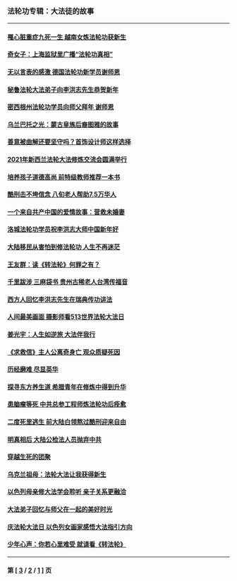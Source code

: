 ### 法轮功专辑：大法徒的故事
---
#### [罹心脏重症九死一生 越南女炼法轮功获新生](../../pages/nf1147481/n13732766.md?06170430) 
#### [奇女子：上海监狱里广播“法轮功真相”](../../pages/nf1147481/n13726443.md?06170430) 
#### [无以言表的感激 德国法轮功新学员谢师恩](../../pages/nf1147481/n13543790.md?06170430) 
#### [秘鲁法轮大法弟子向李洪志先生恭贺新年](../../pages/nf1147481/n13540182.md?06170430) 
#### [密西根州法轮功学员向师父拜年 谢师恩](../../pages/nf1147481/n13538183.md?06170430) 
#### [乌兰巴托之光：蒙古皇族后裔图雅的故事](../../pages/nf1147481/n13155759.md?06170430) 
#### [善意被曲解还要坚守吗？首饰设计师这样选择](../../pages/nf1147481/n13077575.md?06170430) 
#### [2021年新西兰法轮大法修炼交流会圆满举行](../../pages/nf1147481/n13033149.md?06170430) 
#### [培养孩子道德高尚 前特级教师推荐一本书](../../pages/nf1147481/n12938640.md?06170430) 
#### [酷刑击不垮信念 八旬老人帮助7.5万华人](../../pages/nf1147481/n12880712.md?06170430) 
#### [一个来自共产中国的爱情故事：营救未婚妻](../../pages/nf1147481/n12778386.md?06170430) 
#### [洛城法轮功学员祝李洪志大师中国新年好](../../pages/nf1147481/n12724685.md?06170430) 
#### [大陆移民从害怕到修法轮功 人生不再迷茫](../../pages/nf1147481/n12414325.md?06170430) 
#### [王友群：读《转法轮》何罪之有？](../../pages/nf1147481/n12408647.md?06170430) 
#### [千里跋涉 三麻袋书 贵州古稀老人台湾传福音](../../pages/nf1147481/n12198750.md?06170430) 
#### [西方人回忆李洪志先生在瑞典传功讲法](../../pages/nf1147481/n12099607.md?06170430) 
#### [人间最美画面 摄影师看513世界法轮大法日](../../pages/nf1147481/n12094118.md?06170430) 
#### [姜光宇：人生如逆旅 大法伴我行](../../pages/nf1147481/n12088664.md?06170430) 
#### [《求救信》主人公离奇身亡 观众质疑死因](../../pages/nf1147481/n11845215.md?06170430) 
#### [历经磨难 尽显英华](../../pages/nf1147481/n11723297.md?06170430) 
#### [探寻东方养生道 希腊青年在修炼中得到升华](../../pages/nf1147481/n11494502.md?06170430) 
#### [患脑瘤等死 中共总参工程师炼法轮功后痊愈](../../pages/nf1147481/n11466682.md?06170430) 
#### [二度死里逃生 前大陆白领熬过酷刑迎来自由](../../pages/nf1147481/n11368594.md?06170430) 
#### [明真相后 大陆公检法人员抛弃中共](../../pages/nf1147481/n11358618.md?06170430) 
#### [穿越生死的团聚](../../pages/nf1147481/n11258922.md?06170430) 
#### [乌克兰祖母：法轮大法让我获得新生](../../pages/nf1147481/n11269457.md?06170430) 
#### [以色列母亲修大法学会聆听 亲子关系更融洽](../../pages/nf1147481/n11268195.md?06170430) 
#### [大法弟子回忆与师父在一起的美好时光](../../pages/nf1147481/n11267759.md?06170430) 
#### [庆法轮大法日 以色列女画家感悟大法指引方向](../../pages/nf1147481/n11267735.md?06170430) 
#### [少年心声：你若心里难受 就请看《转法轮》](../../pages/nf1147481/n11267496.md?06170430) 

---
#### 第 [ [3](./3.md?06170430) / [2](./2.md?06170430) / [1](./1.md?06170430) ] 页
